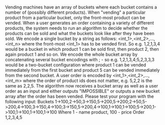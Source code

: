 Vending machines have an array of buckets where each bucket contains a number of (possibly different products). When "vending" a particular product from a particular bucket, only the front-most product can be vended. When a user generates an order containing a variety of different products, the system needs to run an algorithm to decide whether the products can be sold and what the buckets look like after they have been sold.
We encode a single bucket by a string as follows: <int_1>,<int_2>,...,<int_n> where the front-most <int_1> has to be vended first. So e.g. 1,2,1,3,4 would be a bucket in which product 1 can be sold first, then product 2, then again product 1 and so on.
We encode the whole bucket array by concatenating several bucket encodings with ; - so e.g. 1,2,1,3,4;5,2,3,3,3 would be a two-bucket configuration where product 1 can be vended immediately from the first bucket and product 5 can be vended immediately from the second bucket.
A user order is encoded by <int_1>,<int_2>,...,<int_m> where the order of product ids does not matter, e.g. 5,2,2 is the same as 2,2,5.
The algorithm now receives a bucket array as well as a user order as an input and either outputs "IMPOSSIBLE" or outputs a new bucket array after the order has been vended.
Please test your program with the following input:
Buckets 1->100,2->50,3->150,5->200,5->200;2->50,5->200,4->100,3->150,4->100;3->150,5->200,4->100,1->100,1->100;5->200,1->100,1->100,1->100,1->100
Where 1 - name product, 100 - price
Order 1,2,3,4,5